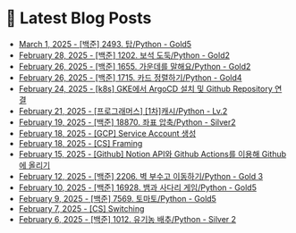 # 📕 Latest Blog Posts

<ul><li><a href='https://lucy-devblog.tistory.com/entry/%EB%B0%B1%EC%A4%80-2493-%ED%83%91Python-Gold5' target='_blank'>March 1, 2025 - [백준] 2493. 탑/Python - Gold5</a></li><li><a href='https://lucy-devblog.tistory.com/entry/%EB%B0%B1%EC%A4%80-1202-%EB%B3%B4%EC%84%9D-%EB%8F%84%EB%91%91Python-Gold2' target='_blank'>February 28, 2025 - [백준] 1202. 보석 도둑/Python - Gold2</a></li><li><a href='https://lucy-devblog.tistory.com/entry/%EB%B0%B1%EC%A4%80-1655-%EA%B0%80%EC%9A%B4%EB%8D%B0%EB%A5%BC-%EB%A7%90%ED%95%B4%EC%9A%94Python-Gold2' target='_blank'>February 26, 2025 - [백준] 1655. 가운데를 말해요/Python - Gold2</a></li><li><a href='https://lucy-devblog.tistory.com/entry/%EB%B0%B1%EC%A4%80-1715-%EC%B9%B4%EB%93%9C-%EC%A0%95%EB%A0%AC%ED%95%98%EA%B8%B0Python-Gold4' target='_blank'>February 26, 2025 - [백준] 1715. 카드 정렬하기/Python - Gold4</a></li><li><a href='https://lucy-devblog.tistory.com/entry/k8s-GKE%EC%97%90%EC%84%9C-ArgoCD-%EC%84%A4%EC%B9%98-%EB%B0%8F-Github-Repository-%EC%97%B0%EA%B2%B0' target='_blank'>February 24, 2025 - [k8s] GKE에서 ArgoCD 설치 및 Github Repository 연결</a></li><li><a href='https://lucy-devblog.tistory.com/entry/%ED%94%84%EB%A1%9C%EA%B7%B8%EB%9E%98%EB%A8%B8%EC%8A%A4-1%EC%B0%A8%EC%BA%90%EC%8B%9CPython-Lv2' target='_blank'>February 21, 2025 - [프로그래머스] [1차]캐시/Python - Lv.2</a></li><li><a href='https://lucy-devblog.tistory.com/entry/%EB%B0%B1%EC%A4%80-18870-%EC%A2%8C%ED%91%9C-%EC%95%95%EC%B6%95Python-Silver2' target='_blank'>February 19, 2025 - [백준] 18870. 좌표 압축/Python -  Silver2</a></li><li><a href='https://lucy-devblog.tistory.com/entry/GCP-Service-Account-%EC%83%9D%EC%84%B1' target='_blank'>February 18, 2025 - [GCP] Service Account 생성</a></li><li><a href='https://lucy-devblog.tistory.com/entry/Network-Framing' target='_blank'>February 18, 2025 - [CS] Framing</a></li><li><a href='https://lucy-devblog.tistory.com/entry/Github-Actions%EB%A5%BC-%EC%9D%B4%EC%9A%A9%ED%95%B4%EC%84%9C-Notion%EC%9D%84-Github%EC%97%90-%EC%98%AC%EB%A6%AC%EA%B8%B0' target='_blank'>February 15, 2025 - [Github] Notion API와 Github Actions를 이용해 Github에 올리기</a></li><li><a href='https://lucy-devblog.tistory.com/entry/%EB%B0%B1%EC%A4%80-2206-%EB%B2%BD-%EB%B6%80%EC%88%98%EA%B3%A0-%EC%9D%B4%EB%8F%99%ED%95%98%EA%B8%B0Python-Gold-3' target='_blank'>February 12, 2025 - [백준] 2206. 벽 부수고 이동하기/Python - Gold 3</a></li><li><a href='https://lucy-devblog.tistory.com/entry/%EB%B0%B1%EC%A4%80-16928-%EB%B1%80%EA%B3%BC-%EC%82%AC%EB%8B%A4%EB%A6%AC-%EA%B2%8C%EC%9E%84Python-Gold5' target='_blank'>February 10, 2025 - [백준] 16928. 뱀과 사다리 게임/Python - Gold5</a></li><li><a href='https://lucy-devblog.tistory.com/entry/%EB%B0%B1%EC%A4%80-7569-%ED%86%A0%EB%A7%88%ED%86%A0Python-Gold5' target='_blank'>February 9, 2025 - [백준] 7569. 토마토/Python - Gold5</a></li><li><a href='https://lucy-devblog.tistory.com/entry/CS-Switching' target='_blank'>February 7, 2025 - [CS] Switching</a></li><li><a href='https://lucy-devblog.tistory.com/entry/%EB%B0%B1%EC%A4%80-1012-%EC%9C%A0%EA%B8%B0%EB%86%8D-%EB%B0%B0%EC%B6%94Python-Silver-2' target='_blank'>February 6, 2025 - [백준] 1012. 유기농 배추/Python - Silver  2</a></li></ul>